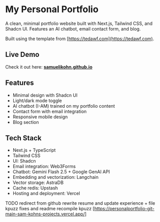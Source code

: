 # My Personal Portfolio

A clean, minimal portfolio website built with Next.js, Tailwind CSS, and Shadcn UI. Features an AI chatbot, email contact form, and blog.

Built using the template from [https://tedawf.com](https://tedawf.com).

## Live Demo

Check it out here: **[samuelikohn.github.io](https://personalportfolio-git-main-sam-kohns-projects.vercel.app/)**

## Features

- Minimal design with Shadcn UI
- Light/dark mode toggle
- AI chatbot (I-AM) trained on my portfolio content
- Contact form with email integration
- Responsive mobile design
- Blog section

## Tech Stack

- Next.js + TypeScript
- Tailwind CSS
- UI: Shadcn
- Email integration: Web3Forms
- Chatbot: Gemini Flash 2.5 + Google GenAI API
- Embedding and vectorization: Langchain
- Vector storage: AstraDB
- Cache redis: Upstash
- Hosting and deployment: Vercel



TODO
redirect from github
rewrite resume and update experience + file
kpuzz fixes and readme
recompile kpuzz
[https://personalportfolio-git-main-sam-kohns-projects.vercel.app/]

